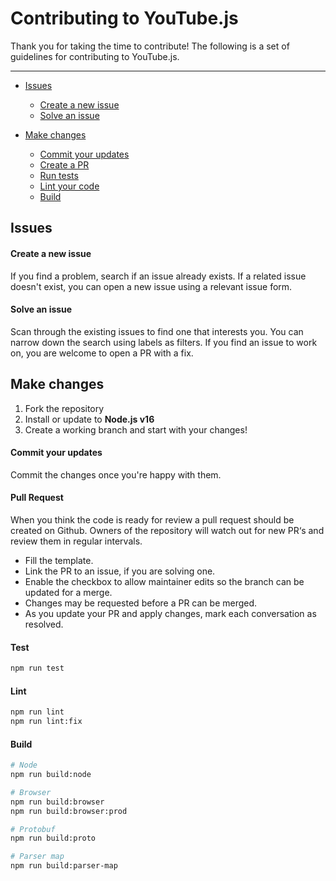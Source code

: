 # Contributing to YouTube.js

Thank you for taking the time to contribute! The following is a set of
guidelines for contributing to YouTube.js.

---

- [Issues](#issues)
  - [Create a new issue](#issue-1)
  - [Solve an issue](#issue-2)

- [Make changes](#changes)
  - [Commit your updates](#changes-1)
  - [Create a PR](#changes-2)
  - [Run tests](#test)
  - [Lint your code](#lint)
  - [Build](#build)

## Issues

<a id="issue-1"></a>

#### Create a new issue

If you find a problem, search if an issue already exists. If a related issue
doesn't exist, you can open a new issue using a relevant issue form.

<a id="issue-2"></a>

#### Solve an issue

Scan through the existing issues to find one that interests you. You can narrow
down the search using labels as filters. If you find an issue to work on, you
are welcome to open a PR with a fix.

<a id="changes"></a>

## Make changes

1. Fork the repository
2. Install or update to **Node.js v16**
3. Create a working branch and start with your changes!

<a id="changes-1"></a>

#### Commit your updates

Commit the changes once you're happy with them.

<a id="changes-2"></a>

#### Pull Request

When you think the code is ready for review a pull request should be created on
Github. Owners of the repository will watch out for new PR‘s and review them in
regular intervals.

- Fill the template.
- Link the PR to an issue, if you are solving one.
- Enable the checkbox to allow maintainer edits so the branch can be updated for
  a merge.
- Changes may be requested before a PR can be merged.
- As you update your PR and apply changes, mark each conversation as resolved.

<a id="test"></a>

#### Test

```bash
npm run test
```

<a id="lint"></a>

#### Lint

```bash
npm run lint
npm run lint:fix
```

<a id="build"></a>

#### Build

```bash
# Node
npm run build:node

# Browser
npm run build:browser
npm run build:browser:prod

# Protobuf
npm run build:proto

# Parser map
npm run build:parser-map
```
